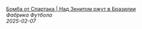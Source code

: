 <!--2025-02-07 10:26:44-->
<div class="yb">
  <a class="nodecor" href="/posts.html?sport/bomba_ot_spartaka_nad_zenitom_rjut_v_brazilii">
    <img class="preview" data-videoid="R7yRZyGicmE" src="https://i3.ytimg.com/vi/R7yRZyGicmE/hqdefault.jpg" align="middle" alt="">
  </a>
  <div class="inlbl text">
    <a class="nodecor" href="/posts.html?sport/bomba_ot_spartaka_nad_zenitom_rjut_v_brazilii">Бомба от Спартака | Над Зенитом ржут в Бразилии</a><br>
    <i class="smaller2">Фабрика Футбола</i><br>
    <i class="smaller3">2025-02-07</i>
  </div>
</div>
